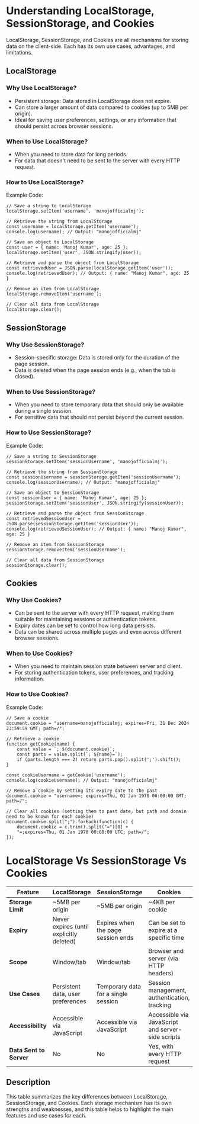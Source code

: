 # Understanding LocalStorage, SessionStorage, and Cookies

LocalStorage, SessionStorage, and Cookies are all mechanisms for storing data on the client-side. Each has its own use cases, advantages, and limitations.

## LocalStorage

### Why Use LocalStorage?

- Persistent storage: Data stored in LocalStorage does not expire.
- Can store a larger amount of data compared to cookies (up to 5MB per origin).
- Ideal for saving user preferences, settings, or any information that should persist across browser sessions.

### When to Use LocalStorage?

- When you need to store data for long periods.
- For data that doesn't need to be sent to the server with every HTTP request.

### How to Use LocalStorage?

Example Code:

```JS
// Save a string to LocalStorage
localStorage.setItem('username', 'manojofficialmj');

// Retrieve the string from LocalStorage
const username = localStorage.getItem('username');
console.log(username); // Output: "manojofficialmj"

// Save an object to LocalStorage
const user = { name: 'Manoj Kumar', age: 25 };
localStorage.setItem('user', JSON.stringify(user));

// Retrieve and parse the object from LocalStorage
const retrievedUser = JSON.parse(localStorage.getItem('user'));
console.log(retrievedUser); // Output: { name: "Manoj Kumar", age: 25 }

// Remove an item from LocalStorage
localStorage.removeItem('username');

// Clear all data from LocalStorage
localStorage.clear();
```

## SessionStorage

### Why Use SessionStorage?

- Session-specific storage: Data is stored only for the duration of the page session.
- Data is deleted when the page session ends (e.g., when the tab is closed).

### When to Use SessionStorage?

- When you need to store temporary data that should only be available during a single session.
- For sensitive data that should not persist beyond the current session.

### How to Use SessionStorage?

Example Code:

```JS
// Save a string to SessionStorage
sessionStorage.setItem('sessionUsername', 'manojofficialmj');

// Retrieve the string from SessionStorage
const sessionUsername = sessionStorage.getItem('sessionUsername');
console.log(sessionUsername); // Output: "manojofficialmj"

// Save an object to SessionStorage
const sessionUser = { name: 'Manoj Kumar', age: 25 };
sessionStorage.setItem('sessionUser', JSON.stringify(sessionUser));

// Retrieve and parse the object from SessionStorage
const retrievedSessionUser = JSON.parse(sessionStorage.getItem('sessionUser'));
console.log(retrievedSessionUser); // Output: { name: "Manoj Kumar", age: 25 }

// Remove an item from SessionStorage
sessionStorage.removeItem('sessionUsername');

// Clear all data from SessionStorage
sessionStorage.clear();
```

## Cookies

### Why Use Cookies?

- Can be sent to the server with every HTTP request, making them suitable for maintaining sessions or authentication tokens.
- Expiry dates can be set to control how long data persists.
- Data can be shared across multiple pages and even across different browser sessions.

### When to Use Cookies?

- When you need to maintain session state between server and client.
- For storing authentication tokens, user preferences, and tracking information.

### How to Use Cookies?

Example Code:

```JS
// Save a cookie
document.cookie = "username=manojofficialmj; expires=Fri, 31 Dec 2024 23:59:59 GMT; path=/";

// Retrieve a cookie
function getCookie(name) {
    const value = `; ${document.cookie}`;
    const parts = value.split(`; ${name}=`);
    if (parts.length === 2) return parts.pop().split(';').shift();
}

const cookieUsername = getCookie('username');
console.log(cookieUsername); // Output: "manojofficialmj"

// Remove a cookie by setting its expiry date to the past
document.cookie = "username=; expires=Thu, 01 Jan 1970 00:00:00 GMT; path=/";

// Clear all cookies (setting them to past date, but path and domain need to be known for each cookie)
document.cookie.split(";").forEach(function(c) {
    document.cookie = c.trim().split("=")[0] +
    "=;expires=Thu, 01 Jan 1970 00:00:00 UTC; path=/";
});
```

# LocalStorage Vs SessionStorage Vs Cookies

| Feature                 | LocalStorage                             | SessionStorage                      | Cookies                                           |
| ----------------------- | ---------------------------------------- | ----------------------------------- | ------------------------------------------------- |
| **Storage Limit**       | ~5MB per origin                          | ~5MB per origin                     | ~4KB per cookie                                   |
| **Expiry**              | Never expires (until explicitly deleted) | Expires when the page session ends  | Can be set to expire at a specific time           |
| **Scope**               | Window/tab                               | Window/tab                          | Browser and server (via HTTP headers)             |
| **Use Cases**           | Persistent data, user preferences        | Temporary data for a single session | Session management, authentication, tracking      |
| **Accessibility**       | Accessible via JavaScript                | Accessible via JavaScript           | Accessible via JavaScript and server-side scripts |
| **Data Sent to Server** | No                                       | No                                  | Yes, with every HTTP request                      |

## Description

This table summarizes the key differences between LocalStorage, SessionStorage, and Cookies. Each storage mechanism has its own strengths and weaknesses, and this table helps to highlight the main features and use cases for each.
